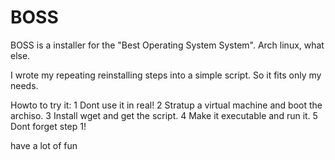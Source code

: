 # BOSS
BOSS is a installer for the "Best Operating System System".
Arch linux, what else.

I wrote my repeating reinstalling steps into a simple script.
So it fits only my needs.

Howto to try it:
1 Dont use it in real!
2 Stratup a virtual machine and boot the archiso.
3 Install wget and get the script.
4 Make it executable and run it.
5 Dont forget step 1!

have a lot of fun
